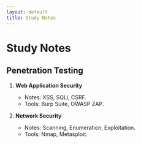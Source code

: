 ```yaml
---
layout: default
title: Study Notes
---
```


# Study Notes

## Penetration Testing
1. **Web Application Security**  
   - Notes: XSS, SQLi, CSRF.
   - Tools: Burp Suite, OWASP ZAP.

2. **Network Security**  
   - Notes: Scanning, Enumeration, Exploitation.
   - Tools: Nmap, Metasploit.
